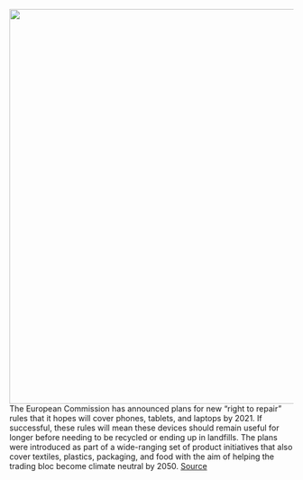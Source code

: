 <img src='https://cdn.vox-cdn.com/thumbor/xkCZXsFtqpqjnJdzcCubMSmrAXI=/0x0:2040x1360/1200x800/filters:focal(857x517:1183x843)/cdn.vox-cdn.com/uploads/chorus_image/image/66483327/acastro_1800724_1777_EU_0002.0.jpg' width='700px' /><br/>
The European Commission has announced plans for new “right to repair” rules that it hopes will cover phones, tablets, and laptops by 2021. If successful, these rules will mean these devices should remain useful for longer before needing to be recycled or ending up in landfills. The plans were introduced as part of a wide-ranging set of product initiatives that also cover textiles, plastics, packaging, and food with the aim of helping the trading bloc become climate neutral by 2050.
<a href='https://www.theverge.com/2020/3/11/21174941/eu-right-to-repair-phones-tablets-laptops-2021-ecodesign-directive'> Source <a/>
